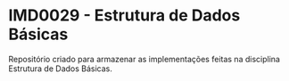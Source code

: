 IMD0029 - Estrutura de Dados Básicas
====================================

Repositório criado para armazenar as implementações feitas na disciplina Estrutura de Dados Básicas.
